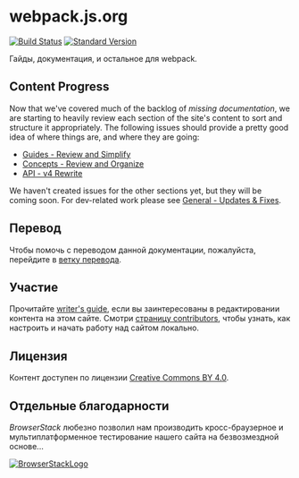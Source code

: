 # webpack.js.org

[![Build Status][13]][10]
[![Standard Version][12]][11]

Гайды, документация, и остальное для webpack.


## Content Progress

Now that we've covered much of the backlog of _missing documentation_, we are
starting to heavily review each section of the site's content to sort and
structure it appropriately. The following issues should provide a pretty good
idea of where things are, and where they are going:

- [Guides - Review and Simplify][1]
- [Concepts - Review and Organize][2]
- [API - v4 Rewrite][8]

We haven't created issues for the other sections yet, but they will be coming
soon. For dev-related work please see [General - Updates & Fixes][3].


## Перевод

Чтобы помочь с переводом данной документации, пожалуйста, перейдите в [ветку перевода][4].


## Участие

Прочитайте [writer's guide][7], если вы заинтересованы в редактировании
контента на этом сайте. Смотри [страницу contributors][5], чтобы узнать, как настроить и
начать работу над сайтом локально.


## Лицензия

Контент доступен по лицензии [Creative Commons BY 4.0][6].


## Отдельные благодарности

_BrowserStack_ любезно позволил нам производить кросс-браузерное и мультиплатформенное
тестирование нашего сайта на безвозмездной основе...

[![BrowserStackLogo](./browserstack-logo.png)][9]


[1]: https://github.com/webpack/webpack.js.org/issues/1258
[2]: https://github.com/webpack/webpack.js.org/issues/1386
[3]: https://github.com/webpack/webpack.js.org/issues/1525
[4]: https://github.com/webpack/webpack.js.org/tree/translation
[5]: https://github.com/webpack/webpack.js.org/blob/master/.github/CONTRIBUTING.md
[6]: https://creativecommons.org/licenses/by/4.0/
[7]: https://webpack.js.org/writers-guide
[8]: https://github.com/webpack/webpack.js.org/pull/1754
[9]: http://browserstack.com/
[10]: http://travis-ci.org/webpack/webpack.js.org
[11]: https://github.com/conventional-changelog/standard-version
[12]: https://img.shields.io/badge/release-standard%20version-brightgreen.svg
[13]: https://secure.travis-ci.org/webpack/webpack.js.org.svg
